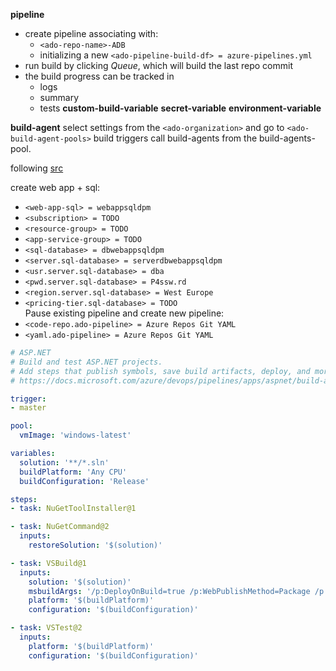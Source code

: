 **pipeline**
+ create pipeline associating with:
    + `<ado-repo-name>-ADB`
    + initializing a new `<ado-pipeline-build-df> = azure-pipelines.yml`
+ run build by clicking *Queue*, which will build the last repo commit
+ the build progress can be tracked in
    + logs
    + summary
    + tests
**custom-build-variable**
**secret-variable**
**environment-variable**

**build-agent**
select settings from the `<ado-organization>` and go to `<ado-build-agent-pools>`
build triggers call build-agents from the build-agents-pool.  

following [src](https://azuredevopslabs.com//labs/azuredevops/yaml/)

create web app + sql:
+ `<web-app-sql> = webappsqldpm`
+ `<subscription> = TODO`
+ `<resource-group> = TODO`
+ `<app-service-group> = TODO`
+ `<sql-database> = dbwebappsqldpm`
+ `<server.sql-database> = serverdbwebappsqldpm`
+ `<usr.server.sql-database> = dba`
+ `<pwd.server.sql-database> = P4ssw.rd`
+ `<region.server.sql-database> = West Europe`
+ `<pricing-tier.sql-database> = TODO`  
Pause existing pipeline and create new pipeline:
+ `<code-repo.ado-pipeline> = Azure Repos Git YAML`
+ `<yaml.ado-pipeline> = Azure Repos Git YAML`
```yaml
# ASP.NET
# Build and test ASP.NET projects.
# Add steps that publish symbols, save build artifacts, deploy, and more:
# https://docs.microsoft.com/azure/devops/pipelines/apps/aspnet/build-aspnet-4

trigger:
- master

pool:
  vmImage: 'windows-latest'

variables:
  solution: '**/*.sln'
  buildPlatform: 'Any CPU'
  buildConfiguration: 'Release'

steps:
- task: NuGetToolInstaller@1

- task: NuGetCommand@2
  inputs:
    restoreSolution: '$(solution)'

- task: VSBuild@1
  inputs:
    solution: '$(solution)'
    msbuildArgs: '/p:DeployOnBuild=true /p:WebPublishMethod=Package /p:PackageAsSingleFile=true /p:SkipInvalidConfigurations=true /p:PackageLocation="$(build.artifactStagingDirectory)"'
    platform: '$(buildPlatform)'
    configuration: '$(buildConfiguration)'

- task: VSTest@2
  inputs:
    platform: '$(buildPlatform)'
    configuration: '$(buildConfiguration)'

```
